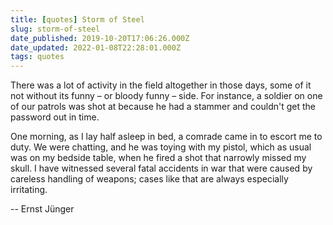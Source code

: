 ```yaml
---
title: [quotes] Storm of Steel
slug: storm-of-steel
date_published: 2019-10-20T17:06:26.000Z
date_updated: 2022-01-08T22:28:01.000Z
tags: quotes
---
```


There was a lot of activity in the field altogether in those days, some of it not without its funny – or bloody funny – side. For instance, a soldier on one of our patrols was shot at because he had a stammer and couldn't get the password out in time.

One morning, as I lay half asleep in bed, a comrade came in to escort me to duty. We were chatting, and he was toying with my pistol, which as usual was on my bedside table, when he fired a shot that narrowly missed my skull. I have witnessed several fatal accidents in war that were caused by careless handling of weapons; cases like that are always especially irritating.

-- Ernst Jünger
